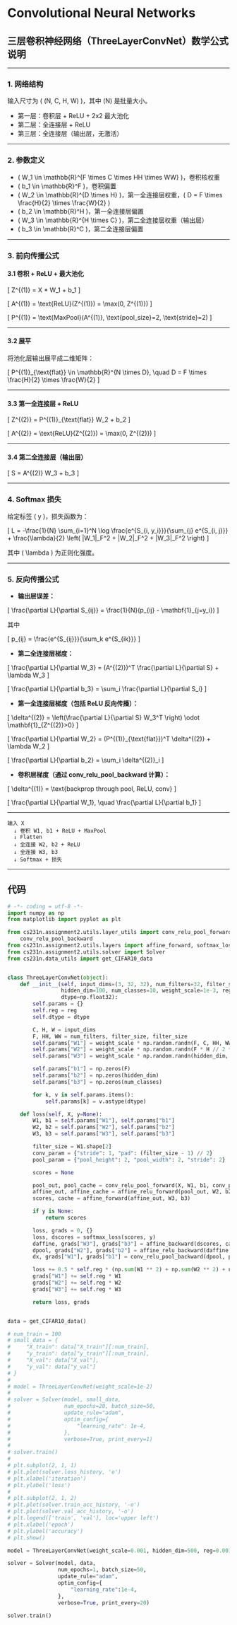 # Convolutional Neural Networks

## 三层卷积神经网络（ThreeLayerConvNet）数学公式说明

---

### 1. 网络结构

输入尺寸为 \( (N, C, H, W) \)，其中 \(N\) 是批量大小。

- 第一层：卷积层 + ReLU + 2x2 最大池化  
- 第二层：全连接层 + ReLU  
- 第三层：全连接层（输出层，无激活）

---

### 2. 参数定义

- \( W_1 \in \mathbb{R}^{F \times C \times HH \times WW} \)，卷积核权重  
- \( b_1 \in \mathbb{R}^F \)，卷积偏置  
- \( W_2 \in \mathbb{R}^{D \times H} \)，第一全连接层权重，\( D = F \times \frac{H}{2} \times \frac{W}{2} \)  
- \( b_2 \in \mathbb{R}^H \)，第一全连接层偏置  
- \( W_3 \in \mathbb{R}^{H \times C} \)，第二全连接层权重（输出层）  
- \( b_3 \in \mathbb{R}^C \)，第二全连接层偏置

---

### 3. 前向传播公式

#### 3.1 卷积 + ReLU + 最大池化

\[
Z^{(1)} = X * W_1 + b_1
\]

\[
A^{(1)} = \text{ReLU}(Z^{(1)}) = \max(0, Z^{(1)})
\]

\[
P^{(1)} = \text{MaxPool}(A^{(1)}, \text{pool\_size}=2, \text{stride}=2)
\]

---

#### 3.2 展平

将池化层输出展平成二维矩阵：

\[
P^{(1)}_{\text{flat}} \in \mathbb{R}^{N \times D}, \quad D = F \times \frac{H}{2} \times \frac{W}{2}
\]

---

#### 3.3 第一全连接层 + ReLU

\[
Z^{(2)} = P^{(1)}_{\text{flat}} W_2 + b_2
\]

\[
A^{(2)} = \text{ReLU}(Z^{(2)}) = \max(0, Z^{(2)})
\]

---

#### 3.4 第二全连接层（输出层）

\[
S = A^{(2)} W_3 + b_3
\]

---

### 4. Softmax 损失

给定标签 \( y \)，损失函数为：

\[
L = -\frac{1}{N} \sum_{i=1}^N \log \frac{e^{S_{i, y_i}}}{\sum_{j} e^{S_{i, j}}} + \frac{\lambda}{2} \left( \|W_1\|_F^2 + \|W_2\|_F^2 + \|W_3\|_F^2 \right)
\]

其中 \( \lambda \) 为正则化强度。

---

### 5. 反向传播公式

- **输出层误差：**

\[
\frac{\partial L}{\partial S_{ij}} = \frac{1}{N}(p_{ij} - \mathbf{1}_{j=y_i})
\]

其中

\[
p_{ij} = \frac{e^{S_{ij}}}{\sum_k e^{S_{ik}}}
\]

- **第二全连接层梯度：**

\[
\frac{\partial L}{\partial W_3} = (A^{(2)})^T \frac{\partial L}{\partial S} + \lambda W_3
\]

\[
\frac{\partial L}{\partial b_3} = \sum_i \frac{\partial L}{\partial S_i}
\]

- **第一全连接层梯度（包括 ReLU 反向传播）：**

\[
\delta^{(2)} = \left(\frac{\partial L}{\partial S} W_3^T \right) \odot \mathbf{1}_{Z^{(2)}>0}
\]

\[
\frac{\partial L}{\partial W_2} = (P^{(1)}_{\text{flat}})^T \delta^{(2)} + \lambda W_2
\]

\[
\frac{\partial L}{\partial b_2} = \sum_i \delta^{(2)}_i
\]

- **卷积层梯度（通过 conv_relu_pool_backward 计算）：**

\[
\delta^{(1)} = \text{backprop through pool, ReLU, conv}
\]

\[
\frac{\partial L}{\partial W_1}, \quad \frac{\partial L}{\partial b_1}
\]

---

```text
输入 X
  ↓ 卷积 W1, b1 + ReLU + MaxPool
  ↓ Flatten
  ↓ 全连接 W2, b2 + ReLU
  ↓ 全连接 W3, b3
  ↓ Softmax + 损失
```

---

## 代码

```python
# -*- coding = utf-8 -*-
import numpy as np
from matplotlib import pyplot as plt

from cs231n.assignment2.utils.layer_utils import conv_relu_pool_forward, affine_relu_forward, affine_relu_backward, \
    conv_relu_pool_backward
from cs231n.assignment2.utils.layers import affine_forward, softmax_loss, affine_backward
from cs231n.assignment2.utils.solver import Solver
from cs231n.data_utils import get_CIFAR10_data


class ThreeLayerConvNet(object):
    def __init__(self, input_dims=(3, 32, 32), num_filters=32, filter_size=7,
                 hidden_dim=100, num_classes=10, weight_scale=1e-3, reg=0.0,
                 dtype=np.float32):
        self.params = {}
        self.reg = reg
        self.dtype = dtype

        C, H, W = input_dims
        F, HH, WW = num_filters, filter_size, filter_size
        self.params["W1"] = weight_scale * np.random.randn(F, C, HH, WW)
        self.params["W2"] = weight_scale * np.random.randn(F * H // 2 * W // 2, hidden_dim)
        self.params["W3"] = weight_scale * np.random.randn(hidden_dim, num_classes)

        self.params["b1"] = np.zeros(F)
        self.params["b2"] = np.zeros(hidden_dim)
        self.params["b3"] = np.zeros(num_classes)

        for k, v in self.params.items():
            self.params[k] = v.astype(dtype)

    def loss(self, X, y=None):
        W1, b1 = self.params["W1"], self.params["b1"]
        W2, b2 = self.params["W2"], self.params["b2"]
        W3, b3 = self.params["W3"], self.params["b3"]

        filter_size = W1.shape[2]
        conv_param = {"stride": 1, "pad": (filter_size - 1) // 2}
        pool_param = {"pool_height": 2, "pool_width": 2, "stride": 2}

        scores = None

        pool_out, pool_cache = conv_relu_pool_forward(X, W1, b1, conv_param, pool_param)
        affine_out, affine_cache = affine_relu_forward(pool_out, W2, b2)
        scores, cache = affine_forward(affine_out, W3, b3)

        if y is None:
            return scores

        loss, grads = 0, {}
        loss, dscores = softmax_loss(scores, y)
        daffine, grads["W3"], grads["b3"] = affine_backward(dscores, cache)
        dpool, grads["W2"], grads["b2"] = affine_relu_backward(daffine, affine_cache)
        dx, grads["W1"], grads["b1"] = conv_relu_pool_backward(dpool, pool_cache)

        loss += 0.5 * self.reg * (np.sum(W1 ** 2) + np.sum(W2 ** 2) + np.sum(W3 ** 2))
        grads["W1"] += self.reg * W1
        grads["W2"] += self.reg * W2
        grads["W3"] += self.reg * W3

        return loss, grads


data = get_CIFAR10_data()

# num_train = 100
# small_data = {
#     "X_train": data["X_train"][:num_train],
#     "y_train": data["y_train"][:num_train],
#     "X_val": data["X_val"],
#     "y_val": data["y_val"]
# }
#
# model = ThreeLayerConvNet(weight_scale=1e-2)
#
# solver = Solver(model, small_data,
#                 num_epochs=20, batch_size=50,
#                 update_rule="adam",
#                 optim_config={
#                     "learning_rate": 1e-4,
#                 },
#                 verbose=True, print_every=1)
#
# solver.train()
#
# plt.subplot(2, 1, 1)
# plt.plot(solver.loss_history, 'o')
# plt.xlabel('iteration')
# plt.ylabel('loss')
#
# plt.subplot(2, 1, 2)
# plt.plot(solver.train_acc_history, '-o')
# plt.plot(solver.val_acc_history, '-o')
# plt.legend(['train', 'val'], loc='upper left')
# plt.xlabel('epoch')
# plt.ylabel('accuracy')
# plt.show()

model = ThreeLayerConvNet(weight_scale=0.001, hidden_dim=500, reg=0.001)

solver = Solver(model, data,
                num_epochs=1, batch_size=50,
                update_rule="adam",
                optim_config={
                    "learning_rate":1e-4,
                },
                verbose=True, print_every=20)

solver.train()

```